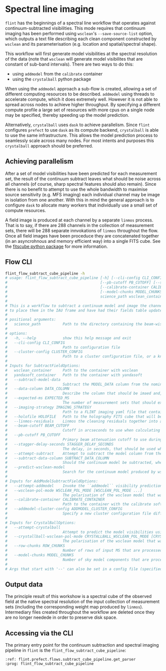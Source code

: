# Spectral line imaging

`flint` has the beginnings of a spectral line workflow that operates against continuum-subtracted visibilities. This mode requires that continuum imaging has been performed using `wsclean`'s `--save-source-list` option, which outputs a text file describing each clean component constructed by `wsclean` and its parameterisation (e.g. location and spatial/spectral shape).

This workflow will first generate model visibilities at the spectral resolution of the data (note that `wsclean` will generate model visibilites that are constant of sub-band intervals). There are two ways to do this:

- using `addmodel` from the `calibrate` container
- using the `crystalball` python package

When using the `addmodel` approach a sub-flow is created, allowing a set of different computing resources to be described. `addmodel` using threads to accelerate compute, which it does extremely well. However it is not able to spread across nodes to achieve higher throughput. By specifying a different compute profile a large set of resources with more cpus on a single node may be specified, thereby speeding up the model prediction.

Alternatively, `crystalball` uses `dask` to achieve parallelism. Since `flint` configures `prefect` to use `dask` as its compute backend, `crystalball` is able to use the same infrastructure. This allows the model prediction process to seamlessly scale across many nodes. For most intents and purposes this `crystalball` approach should be preferred.

## Achieving parallelism

After a set of model visibilities have been predicted for each measurement set, the result of the continuum subtract leaves what should be noise across all channels (of course, sharp spectral features should also remain). Since there is no benefit to attempt to use the whole bandwidth to maximise source sensitivity (e.g. MFS imaging) each individual channel may be image in isolation from one another. With this in mind the general approach is to configure `dask` to allocate many workers that individually use a small set of compute resources.

A field image is produced at each channel by a separate `linmos` process. That is to say, if there are 288 channels in the collection of measurement sets, there will be 288 separate innvokations of `linmos` throughout the flow. Once all field images have been proceduce they are concatenated together (in an asyncrohnous and memory efficient way) into a single FITS cube. See the [fitscube python package](https://github.com/alecthomson/fitscube) for more information.

## Flow CLI

```bash
flint_flow_subtract_cube_pipeline -h
# usage: flint_flow_subtract_cube_pipeline [-h] [--cli-config CLI_CONFIG] [--cluster-config CLUSTER_CONFIG] [--subtract-model-data] [--data-column DATA_COLUMN] [--expected-ms EXPECTED_MS] [--imaging-strategy IMAGING_STRATEGY] [--holofile HOLOFILE] [--linmos-residuals] [--beam-cutoff BEAM_CUTOFF]
#                                          [--pb-cutoff PB_CUTOFF] [--stagger-delay-seconds STAGGER_DELAY_SECONDS] [--attempt-subtract] [--subtract-data-column SUBTRACT_DATA_COLUMN] [--predict-wsclean-model] [--attempt-addmodel] [--wsclean-pol-mode WSCLEAN_POL_MODE [WSCLEAN_POL_MODE ...]]
#                                          [--calibrate-container CALIBRATE_CONTAINER] [--addmodel-cluster-config ADDMODEL_CLUSTER_CONFIG] [--attempt-crystalball] [--crystallball-wsclean-pol-mode CRYSTALLBALL_WSCLEAN_POL_MODE [CRYSTALLBALL_WSCLEAN_POL_MODE ...]] [--row-chunks ROW_CHUNKS]
#                                          [--model-chunks MODEL_CHUNKS]
#                                          science_path wsclean_container yandasoft_container
#
# This is a workflow to subtract a continuum model and image the channel-wise data Unlike the continuum imaging and self-calibnration pipeline this flow currently expects that all measurement sets are in the flint format, which means other than the naming scheme that they have been been preprocessed
# to place them in the IAU frame and have had their fields table updated. That is to say that they have already been preprocessed and fixed.
#
# positional arguments:
#   science_path          Path to the directory containing the beam-wise measurement sets
#
# options:
#   -h, --help            show this help message and exit
#   --cli-config CLI_CONFIG
#                         Path to configuration file
#   --cluster-config CLUSTER_CONFIG
#                         Path to a cluster configuration file, or a known cluster name.
#
# Inputs for SubtractFieldOptions:
#   wsclean_container     Path to the container with wsclean
#   yandasoft_container   Path to the container with yandasoft
#   --subtract-model-data
#                         Subtract the MODEL_DATA column from the nominated data column
#   --data-column DATA_COLUMN
#                         Describe the column that should be imaed and, if requested, have model subtracted from
#   --expected-ms EXPECTED_MS
#                         The number of measurement sets that should exist
#   --imaging-strategy IMAGING_STRATEGY
#                         Path to a FLINT imaging yaml file that contains settings to use throughout imaging
#   --holofile HOLOFILE   Path to the holography FITS cube that will be used when co-adding beams
#   --linmos-residuals    Linmos the cleaning residuals together into a field image
#   --beam-cutoff BEAM_CUTOFF
#                         Cutoff in arcseconds to use when calculating the common beam to convol to
#   --pb-cutoff PB_CUTOFF
#                         Primary beam attenuation cutoff to use during linmos
#   --stagger-delay-seconds STAGGER_DELAY_SECONDS
#                         The delay, in seconds, that should be used when submitting items in batches (e.g. looping over channels)
#   --attempt-subtract    Attempt to subtract the model column from the nominated data column
#   --subtract-data-column SUBTRACT_DATA_COLUMN
#                         Should the continuum model be subtracted, where to store the output
#   --predict-wsclean-model
#                         Search for the continuum model produced by wsclean and subtract
#
# Inputs for AddModelSubtractFieldOptions:
#   --attempt-addmodel    Invoke the ``addmodel`` visibility prediction, including the search for the ``wsclean`` source list
#   --wsclean-pol-mode WSCLEAN_POL_MODE [WSCLEAN_POL_MODE ...]
#                         The polarisation of the wsclean model that was generated
#   --calibrate-container CALIBRATE_CONTAINER
#                         Path to the container with the calibrate software (including addmodel)
#   --addmodel-cluster-config ADDMODEL_CLUSTER_CONFIG
#                         Specify a new cluster configuration file different to the preferred on. If None, drawn from preferred cluster config
#
# Inputs for CrystalBallOptions:
#   --attempt-crystalball
#                         Attempt to predict the model visibilities using ``crystalball``
#   --crystallball-wsclean-pol-mode CRYSTALLBALL_WSCLEAN_POL_MODE [CRYSTALLBALL_WSCLEAN_POL_MODE ...]
#                         The polarisation of the wsclean model that was generated
#   --row-chunks ROW_CHUNKS
#                         Number of rows of input MS that are processed in a single chunk. If 0 it will be set automatically. Default is 0.
#   --model-chunks MODEL_CHUNKS
#                         Number of sky model components that are processed in a single chunk. If 0 it will be set automatically. Default is 0.
#
# Args that start with '--' can also be set in a config file (specified via --cli-config). Config file syntax allows: key=value, flag=true, stuff=[a,b,c] (for details, see syntax at https://goo.gl/R74nmi). In general, command-line values override config file values which override defaults.
```

## Output data

The principle result of this workshow is a spectral cube of the observed field at the native spectral resolution of the input collection of measurement sets (including the corresponding weight map produced by `linmos`). Intermediary files created throughout the workflow are deleted once they are no longer needede in order to preserve disk space.


## Accessing via the CLI

The primary entry point for the continuum subtraction and spectral imaging pipeline in `flint` is the `flint_flow_subtract_cube_pipeline`:

```{argparse}
:ref: flint.prefect.flows.subtract_cube_pipeline.get_parser
:prog: flint_flow_subtract_cube_pipeline
```
